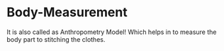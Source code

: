 # Body-Measurement
It is also called as Anthropometry Model!
Which helps in to measure the body part to stitching the clothes.
